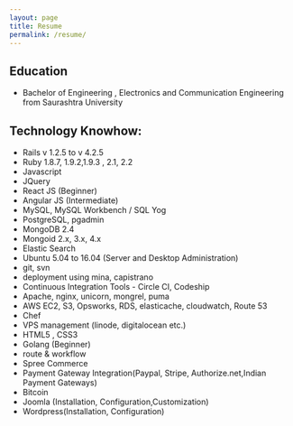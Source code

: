 ```yaml
---
layout: page
title: Resume
permalink: /resume/
---
```


## Education

- Bachelor of Engineering , Electronics and Communication Engineering from Saurashtra University

## Technology Knowhow:
- Rails v 1.2.5 to v 4.2.5
- Ruby 1.8.7, 1.9.2,1.9.3 , 2.1, 2.2
- Javascript
- JQuery
- React JS (Beginner)
- Angular JS (Intermediate)
- MySQL, MySQL Workbench / SQL Yog
- PostgreSQL, pgadmin
- MongoDB 2.4
- Mongoid 2.x, 3.x, 4.x
- Elastic Search
- Ubuntu 5.04 to 16.04 (Server and Desktop Administration)
- git, svn
- deployment using mina, capistrano
- Continuous Integration Tools - Circle CI, Codeship
- Apache, nginx, unicorn, mongrel, puma
- AWS EC2, S3, Opsworks, RDS, elasticache, cloudwatch, Route 53
- Chef
- VPS management (linode, digitalocean etc.)
- HTML5 , CSS3
- Golang (Beginner)
- route & workflow
- Spree Commerce
- Payment Gateway Integration(Paypal, Stripe, Authorize.net,Indian Payment Gateways)
- Bitcoin
- Joomla (Installation, Configuration,Customization)
- Wordpress(Installation, Configuration)
